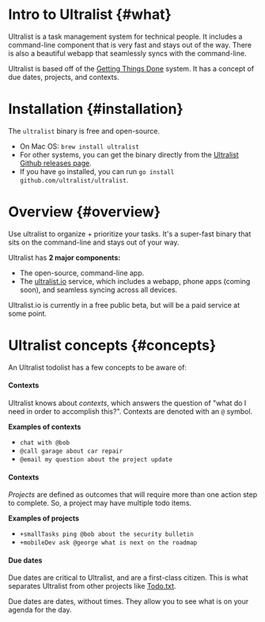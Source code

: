 # Intro to Ultralist {#what}

Ultralist is a task management system for technical people.  It includes a command-line component that is very fast and stays out of the way.  There is also a beautiful webapp that seamlessly syncs with the command-line.

Ultralist is based off of the [Getting Things Done](https://en.wikipedia.org/wiki/Getting_Things_Done) system.  It has a concept of due dates, projects, and contexts.

# Installation {#installation}

The `ultralist` binary is free and open-source.

* On Mac OS:  `brew install ultralist`
* For other systems, you can get the binary directly from the [Ultralist Github releases page](https://github.com/ultralist/ultralist/releases).
* If you have `go` installed, you can run `go install github.com/ultralist/ultralist`.

# Overview {#overview}

Use ultralist to organize + prioritize your tasks.  It's a super-fast binary
that sits on the command-line and stays out of your way.

<script id="asciicast-226005" src="https://asciinema.org/a/226005.js" async></script>


Ultralist has **2 major components:**

* The open-source, command-line app.
* The [ultralist.io](https://app.ultralist.io/login) service, which includes a webapp, phone apps (coming soon),
and seamless syncing across all devices.  

Ultralist.io is currently in a free public beta, but will be a paid service at some point.

# Ultralist concepts {#concepts}

An Ultralist todolist has a few concepts to be aware of:

#### Contexts

Ultralist knows about _contexts_, which answers the question of "what do I need
in order to accomplish this?".  Contexts are denoted with an `@` symbol. 

**Examples of contexts**

* `chat with @bob`
* `@call garage about car repair`
* `@email my question about the project update`

#### Contexts

_Projects_ are defined as outcomes that will require more than one action step
to complete.  So, a project may have multiple todo items.

**Examples of projects**

* `+smallTasks ping @bob about the security bulletin`
* `+mobileDev ask @george what is next on the roadmap`

#### Due dates

Due dates are critical to Ultralist, and are a first-class citizen.  This is what separates Ultralist from other projects like [Todo.txt](http://todotxt.org/).

Due dates are dates, without times.  They allow you to see what is on your agenda for the day.
